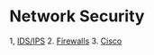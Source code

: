 # **Network Security** #


1, [IDS/IPS](../../../Spellbook/II.%20Blue/Network/IDS_IPS/IDS_IPS.md)
2. [Firewalls](../../../Spellbook/II.%20Blue/Network/Firewalls/_Firewalls.md)
3. [Cisco](../../../Spellbook/II.%20Blue/Network/Cisco.md)